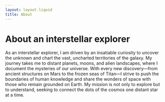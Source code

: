 ```yaml
---
layout: layout.liquid
title: About
---
```


# About an interstellar explorer
As an interstellar explorer, I am driven by an insatiable curiosity to uncover the unknown and chart the vast, uncharted territories of the galaxy. My journey takes me to distant planets, moons, and alien landscapes, where I document the mysteries of our universe. With every new discovery—from ancient structures on Mars to the frozen seas of Titan—I strive to push the boundaries of human knowledge and share the wonders of space with those who remain grounded on Earth. My mission is not only to explore but to understand, seeking to connect the dots of the cosmos one distant star at a time.

<!-- Gpt4 "Write a short about paragraph describing being an interstellar explorer" -->